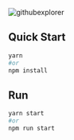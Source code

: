 ![githubexplorer](https://user-images.githubusercontent.com/38574162/100089057-153b3e00-2e1f-11eb-915e-3fd6127c7b84.PNG)

## Quick Start

```bash
yarn
#or
npm install
```

## Run

```bash
yarn start
#or
npm run start
```

